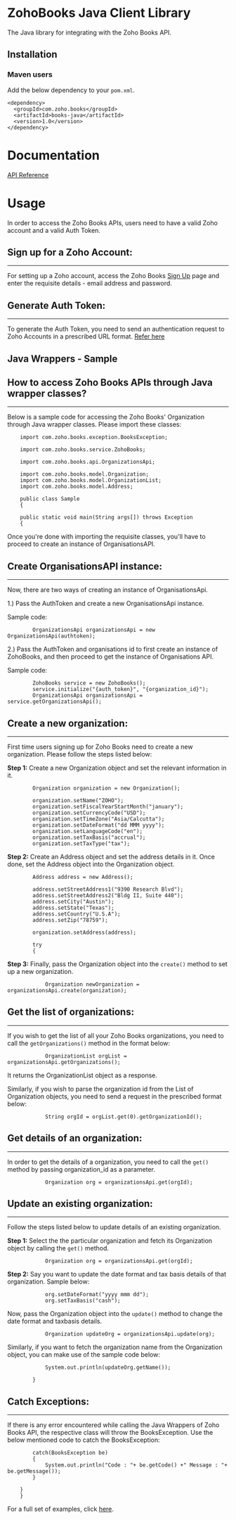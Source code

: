 # ZohoBooks Java Client Library

The Java library for integrating with the Zoho Books API.

## Installation

### Maven users

Add the below dependency to your `pom.xml`.

	<dependency>
	  <groupId>com.zoho.books</groupId>
	  <artifactId>books-java</artifactId>
	  <version>1.0</version>
	</dependency>
	

# Documentation

[API Reference](https://www.zoho.com/books/api/v3/index.html)

# Usage


In order to access the Zoho Books APIs, users need to have a valid Zoho account and a valid Auth Token.

## Sign up for a Zoho Account:

- - -

For setting up a Zoho account, access the Zoho Books [Sign Up](https://www.zoho.com/books/signup) page and enter the requisite details - email address and password.
 
## Generate Auth Token:

- - -
 
To generate the Auth Token, you need to send an authentication request to Zoho Accounts in a prescribed URL format. [Refer here](https://www.zoho.com/books/api/v3/index.html) 


## **Java Wrappers - Sample**

## How to access Zoho Books APIs through Java wrapper classes?

- - -
 
Below is a sample code for accessing the Zoho Books' Organization through Java wrapper classes. Please import these classes:


        import com.zoho.books.exception.BooksException;

        import com.zoho.books.service.ZohoBooks;

        import com.zoho.books.api.OrganizationsApi;

        import com.zoho.books.model.Organization;
        import com.zoho.books.model.OrganizationList;
        import com.zoho.books.model.Address;

        public class Sample
        {

		public static void main(String args[]) throws Exception
		{ 
		
Once you're done with importing the requisite classes, you'll have to proceed to create an instance of OrganisationsAPI.
		
## Create OrganisationsAPI instance:

- - -

Now, there are two ways of creating an instance of OrganisationsApi.

1.) Pass the AuthToken and create a new OrganisationsApi instance. 

Sample code:

			OrganizationsApi organizationsApi = new OrganizationsApi(authtoken);
2.) Pass the AuthToken and organisations id to first create an instance of ZohoBooks, and then proceed to get the instance of Organisations API. 

Sample code:

			ZohoBooks service = new ZohoBooks();        
			service.initialize("{auth_token}", "{organization_id}");        
			OrganizationsApi organizationsApi = service.getOrganizationsApi();

## Create a new organization:			

- - -

First time users signing up for Zoho Books need to create a new organization. Please follow the steps listed below:

**Step 1:** Create a new Organization object and set the relevant information in it.


			Organization organization = new Organization();

			organization.setName("ZOHO");
			organization.setFiscalYearStartMonth("january");
			organization.setCurrencyCode("USD");
			organization.setTimeZone("Asia/Calcutta");
			organization.setDateFormat("dd MMM yyyy");
			organization.setLanguageCode("en");
			organization.setTaxBasis("accrual");
			organization.setTaxType("tax");
					
					
**Step 2:** Create an Address object and set the address details in it. Once done, set the Address object into the Organization object.

			
			Address address = new Address();

			address.setStreetAddress1("9390 Research Blvd");
			address.setStreetAddress2("Bldg II, Suite 440");
			address.setCity("Austin");
			address.setState("Texas");
			address.setCountry("U.S.A");
			address.setZip("78759");

			organization.setAddress(address);

			try
			{
			
			
**Step 3:** Finally, pass the Organization object into the `create()` method to set up a new organization.
				
				Organization newOrganization = organizationsApi.create(organization);

## Get the list of organizations:

- - -

If you wish to get the list of all your Zoho Books organizations, you need to call the `getOrganizations()` method in the format below:

				OrganizationList orgList = organizationsApi.getOrganizations();
 
It returns the OrganizationList object as a response.

Similarly, if you wish to parse the organization id from the List of Organization objects, you need to send a request in the prescribed format below:

				String orgId = orgList.get(0).getOrganizationId();

## Get details of an organization:

- - -

In order to get the details of a organization, you need to call the `get()` method by passing  organization_id as a parameter.
				
				Organization org = organizationsApi.get(orgId);

## Update an existing organization:	

- - -			
				
Follow the steps listed below to update details of an existing organization.

**Step 1:** Select the the particular organization and fetch its Organization object by calling the `get()` method.

				Organization org = organizationsApi.get(orgId);

**Step 2:** Say you want to update the date format and tax basis details of that organization. Sample below:

				org.setDateFormat("yyyy mmm dd");            
				org.setTaxBasis("cash");
    
Now, pass the Organization object into the `update()` method to change the date format and taxbasis details. 
          
				Organization updateOrg = organizationsApi.update(org);

Similarly, if you want to fetch the organization name from the Organization object, you can make use of the sample code below:
				
				System.out.println(updateOrg.getName());
				
			}

## Catch Exceptions:

- - -	

If there is any error encountered while calling the Java Wrappers of Zoho Books API, the respective class will throw the BooksException. Use the below mentioned code to catch the BooksException:
			
			catch(BooksException be)
			{
				System.out.println("Code : "+ be.getCode() +" Message : "+ be.getMessage());
			}

		}
        }
	
For a full set of examples, click [here](../../tree/master/test/com/zoho/books/test).

